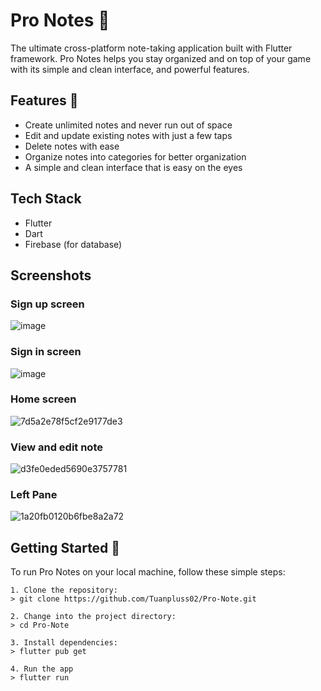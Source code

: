 # Pro Notes 📝

The ultimate cross-platform note-taking application built with Flutter framework. Pro Notes helps you stay organized and on top of your game with its simple and clean interface, and powerful features.

## Features 🎉

- Create unlimited notes and never run out of space
- Edit and update existing notes with just a few taps
- Delete notes with ease
- Organize notes into categories for better organization
- A simple and clean interface that is easy on the eyes

## Tech Stack
- Flutter
- Dart
- Firebase (for database)

## Screenshots

### Sign up screen
![image](https://user-images.githubusercontent.com/82562559/216779711-13f02e2f-361a-4b5e-ac74-be91c261d4b5.png)

### Sign in screen
![image](https://user-images.githubusercontent.com/82562559/216779720-52abb964-dfb7-46c2-9c0d-9de560345692.png)

### Home screen
![7d5a2e78f5cf2e9177de3](https://user-images.githubusercontent.com/82562559/216779732-86b53104-efdf-4285-9cd7-c39aed1a043b.jpg)

### View and edit note
![d3fe0eded5690e3757781](https://user-images.githubusercontent.com/82562559/216779736-698055bf-ec0e-490b-b949-ecfae973c55e.jpg)

### Left Pane
![1a20fb0120b6fbe8a2a72](https://user-images.githubusercontent.com/82562559/216779739-616d4e86-6fad-43d0-91d1-6bdd14c5e5ac.jpg)

## Getting Started 🚀

To run Pro Notes on your local machine, follow these simple steps:
```
1. Clone the repository:
> git clone https://github.com/Tuanpluss02/Pro-Note.git

2. Change into the project directory:
> cd Pro-Note

3. Install dependencies:
> flutter pub get

4. Run the app
> flutter run 
```
